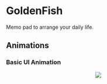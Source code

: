 # GoldenFish
Memo pad to arrange your daily life.

## Animations
### Basic UI Animation
<p align="center"><img src ="https://github.com/miracle0930/GoldenFish/blob/master/Screenshots/demo.gif" /></p>

